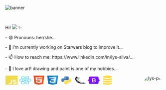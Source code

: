 ![banner](https://dribbble.com/shots/20787362-banner-para-github?added_first_shot=true&new_shot_upload=true&utm_source=Clipboard_Shot&utm_campaign=lyssivonne&utm_content=banner%20para%20github&utm_medium=Social_Share&utm_source=Clipboard_Shot&utm_campaign=lyssivonne&utm_content=banner%20para%20github&utm_medium=Social_Share)

 <!-- <div style="position: relative; width: 100%;>
<img alt="lys-pic" height="150"  src="https://www.veed.io/embed/90fb5fd2-0b08-44b5-a7e6-2c2c8ff9ef8b">
<img width="100%" src="https://www.veed.io/embed/90fb5fd2-0b08-44b5-a7e6-2c2c8ff9ef8b">
  <img style="position: absolute; width: 100%; height: 100%;" src="https:&#x2F;&#x2F;www.canva.com&#x2F;design&#x2F;DAFb5YqcGoc&#x2F;view?embed">
<img src="https://dribbble.com/shots/20787362-banner-para-github?added_first_shot=true&new_shot_upload=true&utm_source=Clipboard_Shot&utm_campaign=lyssivonne&utm_content=banner%20para%20github&utm_medium=Social_Share&utm_source=Clipboard_Shot&utm_campaign=lyssivonne&utm_content=banner%20para%20github&utm_medium=Social_Share">                                        </div> -->

<div style="display: inline_block"><br>
 
Hi! <img src="https://media.giphy.com/media/hvRJCLFzcasrR4ia7z/giphy.gif" width="25px">
:sparkles:<p>- 😄 Pronouns: her/she...</p>
<p>- 🔭 I’m currently working on Starwars blog to improve it...</p>
<p>- 📫 How to reach me: https://www.linkedin.com/in/lys-silva/...</p>
<p>- 💟 I love art! drawing and paint is one of my hobbies...</p>

  <img align="center" alt="Rafa-Js" height="30" width="40" src="https://raw.githubusercontent.com/devicons/devicon/master/icons/javascript/javascript-plain.svg">
  <img align="center" alt="Rafa-React" height="30" width="40" src="https://raw.githubusercontent.com/devicons/devicon/master/icons/react/react-original.svg">
  <img align="center" alt="Rafa-HTML" height="30" width="40" src="https://raw.githubusercontent.com/devicons/devicon/master/icons/html5/html5-original.svg">
  <img align="center" alt="Rafa-CSS" height="30" width="40" src="https://raw.githubusercontent.com/devicons/devicon/master/icons/css3/css3-original.svg">
  <img align="center" alt="Rafa-Python" height="30" width="40" src="https://raw.githubusercontent.com/devicons/devicon/master/icons/python/python-original.svg">
  <img align="right" alt="lys-pic" height="150" style="border-radius:50px;" src="https://i.picasion.com/pic92/3411cc53f46859646eaec6614cf85dc5.gif">
  <img align="center" alt="flask" height="30" width="40" src="https://raw.githubusercontent.com/devicons/devicon/master/icons/flask/flask-original.svg">
 <img align="center" alt="bootstrap" height="30" width="40" src="https://raw.githubusercontent.com/devicons/devicon/master/icons/bootstrap/bootstrap-original.svg">
 <img align="center" alt="sql" height="30" width="40" src="https://raw.githubusercontent.com/devicons/devicon/master/icons/sql/sql-original.svg">
</div>
